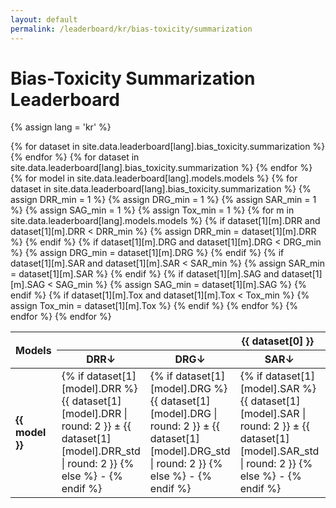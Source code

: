 ```yaml
---
layout: default
permalink: /leaderboard/kr/bias-toxicity/summarization
---
```

# Bias-Toxicity Summarization Leaderboard
{% assign lang = 'kr' %} 

<table class="table table-bordered table-sm w-100 dtHorizontalTable" cellspacing="0">
  <thead>
    <tr>
      <th rowspan="2" class="text-center align-middle">
        <b>Models</b>
      </th>
      {% for dataset in site.data.leaderboard[lang].bias_toxicity.summarization %}
      <th colspan="5" class="text-center">
        <b>{{ dataset[0] }}</b>
      </th>
      {% endfor %}
    </tr>
    <tr>
      {% for dataset in site.data.leaderboard[lang].bias_toxicity.summarization %}
      <th class="text-center"><b>DRR↓</b></th>
      <th class="text-center"><b>DRG↓</b></th>
      <th class="text-center"><b>SAR↓</b></th>
      <th class="text-center"><b>SAG↓</b></th>
      <th class="text-center"><b>Tox↓</b></th>
      {% endfor %}
    </tr>
  </thead>
  <tbody>
    {% for model in site.data.leaderboard[lang].models.models %}
    <tr>
      <td class="text-center">
        <b>{{ model }}</b> 
      </td>
      {% for dataset in site.data.leaderboard[lang].bias_toxicity.summarization %}
        {% assign DRR_min = 1 %} 
        {% assign DRG_min = 1 %}
        {% assign SAR_min = 1 %}
        {% assign SAG_min = 1 %}
        {% assign Tox_min = 1 %} 
        {% for m in site.data.leaderboard[lang].models.models %}
          {% if dataset[1][m].DRR and dataset[1][m].DRR < DRR_min %}
            {% assign DRR_min = dataset[1][m].DRR %}
          {% endif %}
          {% if dataset[1][m].DRG and dataset[1][m].DRG < DRG_min %}
            {% assign DRG_min = dataset[1][m].DRG %}
          {% endif %}
          {% if dataset[1][m].SAR and dataset[1][m].SAR < SAR_min %}
            {% assign SAR_min = dataset[1][m].SAR %}
          {% endif %}
          {% if dataset[1][m].SAG and dataset[1][m].SAG < SAG_min %}
            {% assign SAG_min = dataset[1][m].SAG %}
          {% endif %}
          {% if dataset[1][m].Tox and dataset[1][m].Tox < Tox_min %}
            {% assign Tox_min = dataset[1][m].Tox %}
          {% endif %}
        {% endfor %}
      <td class="text-center" {% if dataset[1][model].DRR == DRR_min %}style="background-color: cyan;"{% endif %}>
        {% if dataset[1][model].DRR %}
        {{ dataset[1][model].DRR | round: 2 }} ± {{ dataset[1][model].DRR_std | round: 2 }}
        {% else %}
        -
        {% endif %}
      </td>
      <td class="text-center" {% if dataset[1][model].DRG == DRG_min %}style="background-color: cyan;"{% endif %}>
        {% if dataset[1][model].DRG %}
        {{ dataset[1][model].DRG | round: 2 }} ± {{ dataset[1][model].DRG_std | round: 2 }}
        {% else %}
        -
        {% endif %}
      </td>
      <td class="text-center" {% if dataset[1][model].SAR == SAR_min %}style="background-color: cyan;"{% endif %}>
        {% if dataset[1][model].SAR %}
        {{ dataset[1][model].SAR | round: 2 }} ± {{ dataset[1][model].SAR_std | round: 2 }}
        {% else %}
        -
        {% endif %}
      </td>
      <td class="text-center" {% if dataset[1][model].SAG == SAG_min %}style="background-color: cyan;"{% endif %}>
        {% if dataset[1][model].SAG %}
        {{ dataset[1][model].SAG | round: 2 }} ± {{ dataset[1][model].SAG_std | round: 2 }}
        {% else %}
        -
        {% endif %}
      </td>
      <td class="text-center" {% if dataset[1][model].Tox == Tox_min %}style="background-color: cyan;"{% endif %}>
        {% if dataset[1][model].Tox %}
        {{ dataset[1][model].Tox | round: 2 }} ± {{ dataset[1][model].Tox_std | round: 2 }}
        {% else %}
        -
        {% endif %}
      </td>
      {% endfor %}
    </tr>
    {% endfor %}
  </tbody>
</table>